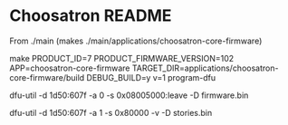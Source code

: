 # Choosatron README

From ./main (makes ./main/applications/choosatron-core-firmware)

make PRODUCT_ID=7 PRODUCT_FIRMWARE_VERSION=102 APP=choosatron-core-firmware TARGET_DIR=applications/choosatron-core-firmware/build DEBUG_BUILD=y v=1 program-dfu


dfu-util -d 1d50:607f -a 0 -s 0x08005000:leave -D firmware.bin

dfu-util -d 1d50:607f -a 1 -s 0x80000 -v -D stories.bin